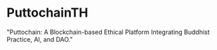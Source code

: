 # PuttochainTH
"Puttochain: A Blockchain-based Ethical Platform Integrating Buddhist Practice, AI, and DAO."
